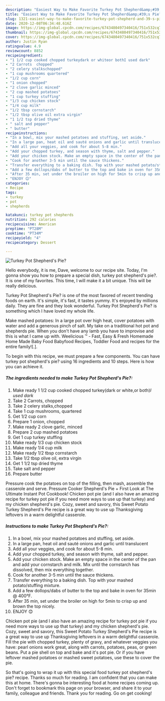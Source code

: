 ```yaml
---
description: "Easiest Way to Make Favorite Turkey Pot Shepherd&amp;#39;s Pie?"
title: "Easiest Way to Make Favorite Turkey Pot Shepherd&amp;#39;s Pie?"
slug: 1321-easiest-way-to-make-favorite-turkey-pot-shepherd-and-39-s-pie
date: 2020-12-08T06:34:48.616Z
image: https://img-global.cpcdn.com/recipes/6743480497340416/751x532cq70/turkey-pot-shepherds-pie-recipe-main-photo.jpg
thumbnail: https://img-global.cpcdn.com/recipes/6743480497340416/751x532cq70/turkey-pot-shepherds-pie-recipe-main-photo.jpg
cover: https://img-global.cpcdn.com/recipes/6743480497340416/751x532cq70/turkey-pot-shepherds-pie-recipe-main-photo.jpg
author: Justin Ryan
ratingvalue: 4.9
reviewcount: 8852
recipeingredient:
- "1 1/2 cup cooked chopped turkeydark or whiteor bothI used dark"
- "2 Carrots  chopped"
- "2 celery stalkschopped"
- "1 cup mushrooms quartered"
- "1/2 cup corn"
- "1 onion chopped"
- "2 clove garlic minced"
- "2 cup mashed potatoes"
- "1 cup turkey stuffing"
- "1/3 cup chicken stock"
- "1/4 cup milk"
- "1/2 tbsp cornstarch"
- "1/2 tbsp olive oil extra virgin"
- "1 1/2 tsp dried thyme"
- " salt and pepper"
- " butter"
recipeinstructions:
- "In a bowl, mix your mashed potatoes and stuffing, set aside."
- "In a large pan, heat oil and sauté onions and garlic until translucent"
- "Add all your veggies, and cook for about 5-8 min."
- "Add your chopped turkey, and season with thyme, salt and pepper."
- "Add your chicken stock. Make an empty space in the center of the pan and add your cornstarch and milk. Mix until the cornstarch has dissolved, then mix everything together."
- "Cook for another 3-5 min until the sauce thickens."
- "Transfer everything to a baking dish. Top with your mashed potato/stuffing mixture."
- "Add a few dollops/dabs of butter to the top and bake in oven for 35min @ 400°F."
- "After 35 min, set under the broiler on high for 5min to crisp up and brown the top nicely."
- "ENJOY 😊"
categories:
- Recipe
tags:
- turkey
- pot
- shepherds

katakunci: turkey pot shepherds 
nutrition: 292 calories
recipecuisine: American
preptime: "PT28M"
cooktime: "PT34M"
recipeyield: "4"
recipecategory: Dessert

---
```



![Turkey Pot Shepherd&#39;s Pie?](https://img-global.cpcdn.com/recipes/6743480497340416/751x532cq70/turkey-pot-shepherds-pie-recipe-main-photo.jpg)

Hello everybody, it is me, Dave, welcome to our recipe site. Today, I'm gonna show you how to prepare a special dish, turkey pot shepherd&#39;s pie?. It is one of my favorites. This time, I will make it a bit unique. This will be really delicious.

Turkey Pot Shepherd&#39;s Pie? is one of the most favored of recent trending foods on earth. It's simple, it's fast, it tastes yummy. It's enjoyed by millions daily. They are fine and they look wonderful. Turkey Pot Shepherd&#39;s Pie? is something which I have loved my whole life.

Make mashed potatoes: In a large pot over high heat, cover potatoes with water and add a generous pinch of salt. My take on a traditional hot pot and shepherds pie. When you don&#39;t have any lamb you have to improvise and this is what I came up with. Weelicious ™ - Fast, Easy &amp; Fresh Homemade Home Made Baby Food Babyfood Recipes, Toddler Food and recipes for the entire family![.].


To begin with this recipe, we must prepare a few components. You can have turkey pot shepherd&#39;s pie? using 16 ingredients and 10 steps. Here is how you can achieve it.

<!--inarticleads1-->

##### The ingredients needed to make Turkey Pot Shepherd&#39;s Pie?:

1. Make ready 1 1/2 cup cooked chopped turkey(dark or white,or both)*I used dark*
1. Take 2 Carrots,  chopped
1. Take 2 celery stalks,chopped
1. Take 1 cup mushrooms, quartered
1. Get 1/2 cup corn
1. Prepare 1 onion, chopped
1. Make ready 2 clove garlic, minced
1. Prepare 2 cup mashed potatoes
1. Get 1 cup turkey stuffing
1. Make ready 1/3 cup chicken stock
1. Make ready 1/4 cup milk
1. Make ready 1/2 tbsp cornstarch
1. Take 1/2 tbsp olive oil, extra virgin
1. Get 1 1/2 tsp dried thyme
1. Take  salt and pepper
1. Prepare  butter


Pressure cook the potatoes on top of the filling, then mash, assemble the casserole and serve. Pressure Cooker Shepherd&#39;s Pie + First Look at The Ultimate Instant Pot Cookbook! Chicken pot pie (and I also have an amazing recipe for turkey pot pie if you need more ways to use up that turkey) and my chicken shepherd&#39;s pie. Cozy, sweet and savory, this Sweet Potato Turkey Shepherd&#39;s Pie recipe is a great way to use up Thanksgiving leftovers in a warm delightful casserole. 

<!--inarticleads2-->

##### Instructions to make Turkey Pot Shepherd&#39;s Pie?:

1. In a bowl, mix your mashed potatoes and stuffing, set aside.
1. In a large pan, heat oil and sauté onions and garlic until translucent
1. Add all your veggies, and cook for about 5-8 min.
1. Add your chopped turkey, and season with thyme, salt and pepper.
1. Add your chicken stock. Make an empty space in the center of the pan and add your cornstarch and milk. Mix until the cornstarch has dissolved, then mix everything together.
1. Cook for another 3-5 min until the sauce thickens.
1. Transfer everything to a baking dish. Top with your mashed potato/stuffing mixture.
1. Add a few dollops/dabs of butter to the top and bake in oven for 35min @ 400°F.
1. After 35 min, set under the broiler on high for 5min to crisp up and brown the top nicely.
1. ENJOY 😊


Chicken pot pie (and I also have an amazing recipe for turkey pot pie if you need more ways to use up that turkey) and my chicken shepherd&#39;s pie. Cozy, sweet and savory, this Sweet Potato Turkey Shepherd&#39;s Pie recipe is a great way to use up Thanksgiving leftovers in a warm delightful casserole. Fill the pie with chopped turkey, plenty of gravy, and whatever veggies you have: pearl onions work great, along with carrots, potatoes, peas, or green beans. Put a pie shell on top and bake and it&#39;s pot pie. Or if you have leftover mashed potatoes or mashed sweet potatoes, use these to cover the pie. 

So that's going to wrap it up with this special food turkey pot shepherd&#39;s pie? recipe. Thanks so much for reading. I am confident that you can make this at home. There's gonna be interesting food at home recipes coming up. Don't forget to bookmark this page on your browser, and share it to your family, colleague and friends. Thank you for reading. Go on get cooking!

